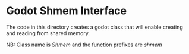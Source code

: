 # Godot Shmem Interface
The code in this directory creates a godot class that will enable creating and reading from shared
memory.

NB: Class name is *Shmem* and the function prefixes are *shmem*
